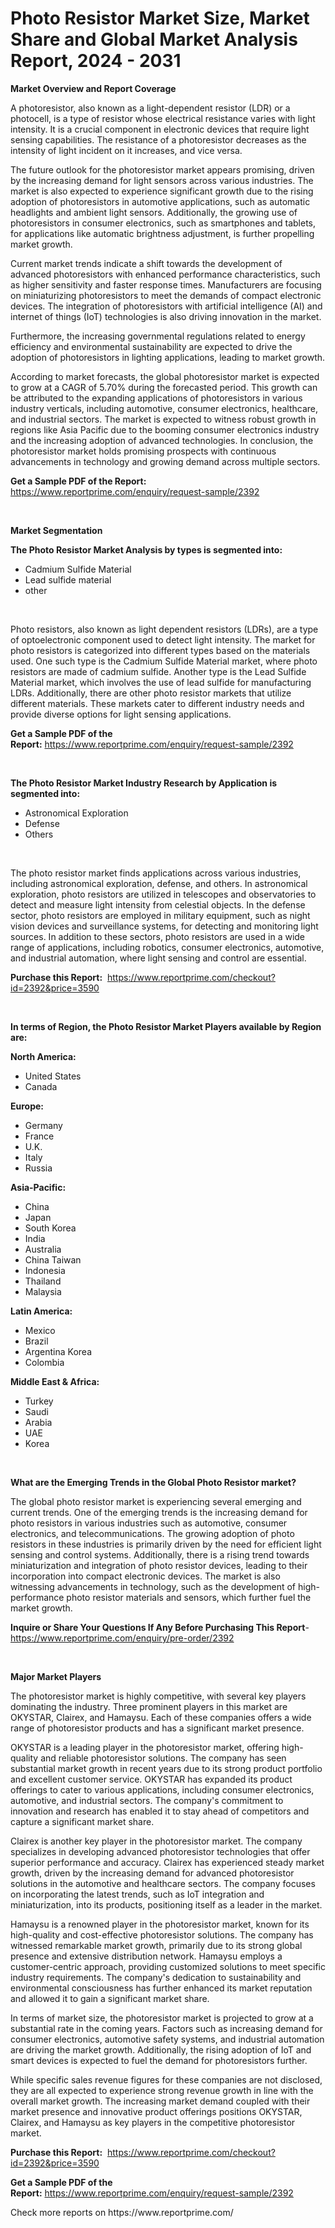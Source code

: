 <p><h1>Photo Resistor Market Size, Market Share and Global Market Analysis Report, 2024 - 2031</h1></p><p><strong>Market Overview and Report Coverage</strong></p>
<p><p>A photoresistor, also known as a light-dependent resistor (LDR) or a photocell, is a type of resistor whose electrical resistance varies with light intensity. It is a crucial component in electronic devices that require light sensing capabilities. The resistance of a photoresistor decreases as the intensity of light incident on it increases, and vice versa.</p><p>The future outlook for the photoresistor market appears promising, driven by the increasing demand for light sensors across various industries. The market is also expected to experience significant growth due to the rising adoption of photoresistors in automotive applications, such as automatic headlights and ambient light sensors. Additionally, the growing use of photoresistors in consumer electronics, such as smartphones and tablets, for applications like automatic brightness adjustment, is further propelling market growth.</p><p>Current market trends indicate a shift towards the development of advanced photoresistors with enhanced performance characteristics, such as higher sensitivity and faster response times. Manufacturers are focusing on miniaturizing photoresistors to meet the demands of compact electronic devices. The integration of photoresistors with artificial intelligence (AI) and internet of things (IoT) technologies is also driving innovation in the market. </p><p>Furthermore, the increasing governmental regulations related to energy efficiency and environmental sustainability are expected to drive the adoption of photoresistors in lighting applications, leading to market growth.</p><p>According to market forecasts, the global photoresistor market is expected to grow at a CAGR of 5.70% during the forecasted period. This growth can be attributed to the expanding applications of photoresistors in various industry verticals, including automotive, consumer electronics, healthcare, and industrial sectors. The market is expected to witness robust growth in regions like Asia Pacific due to the booming consumer electronics industry and the increasing adoption of advanced technologies. In conclusion, the photoresistor market holds promising prospects with continuous advancements in technology and growing demand across multiple sectors.</p></p>
<p><strong>Get a Sample PDF of the Report:</strong> <a href="https://www.reportprime.com/enquiry/request-sample/2392">https://www.reportprime.com/enquiry/request-sample/2392</a></p>
<p>&nbsp;</p>
<p><strong>Market Segmentation</strong></p>
<p><strong>The Photo Resistor Market Analysis by types is segmented into:</strong></p>
<p><ul><li>Cadmium Sulfide Material</li><li>Lead sulfide material</li><li>other</li></ul></p>
<p>&nbsp;</p>
<p><p>Photo resistors, also known as light dependent resistors (LDRs), are a type of optoelectronic component used to detect light intensity. The market for photo resistors is categorized into different types based on the materials used. One such type is the Cadmium Sulfide Material market, where photo resistors are made of cadmium sulfide. Another type is the Lead Sulfide Material market, which involves the use of lead sulfide for manufacturing LDRs. Additionally, there are other photo resistor markets that utilize different materials. These markets cater to different industry needs and provide diverse options for light sensing applications.</p></p>
<p><strong>Get a Sample PDF of the Report:</strong>&nbsp;<a href="https://www.reportprime.com/enquiry/request-sample/2392">https://www.reportprime.com/enquiry/request-sample/2392</a></p>
<p>&nbsp;</p>
<p><strong>The Photo Resistor Market Industry Research by Application is segmented into:</strong></p>
<p><ul><li>Astronomical Exploration</li><li>Defense</li><li>Others</li></ul></p>
<p>&nbsp;</p>
<p><p>The photo resistor market finds applications across various industries, including astronomical exploration, defense, and others. In astronomical exploration, photo resistors are utilized in telescopes and observatories to detect and measure light intensity from celestial objects. In the defense sector, photo resistors are employed in military equipment, such as night vision devices and surveillance systems, for detecting and monitoring light sources. In addition to these sectors, photo resistors are used in a wide range of applications, including robotics, consumer electronics, automotive, and industrial automation, where light sensing and control are essential.</p></p>
<p><strong>Purchase this Report:</strong>&nbsp; <a href="https://www.reportprime.com/checkout?id=2392&price=3590">https://www.reportprime.com/checkout?id=2392&price=3590</a></p>
<p>&nbsp;</p>
<p><strong>In terms of Region, the Photo Resistor Market Players available by Region are:</strong></p>
<p>
    <p> <strong> North America: </strong>
        <ul>
            <li>United States</li>
            <li>Canada</li>
        </ul>
        </p> 
    <p> <strong> Europe: </strong>
        <ul>
            <li>Germany</li>
            <li>France</li>
            <li>U.K.</li>
            <li>Italy</li>
            <li>Russia</li>
        </ul>
        </p> 
    <p> <strong> Asia-Pacific: </strong>
        <ul>
            <li>China</li>
            <li>Japan</li>
            <li>South Korea</li>
            <li>India</li>
            <li>Australia</li>
            <li>China Taiwan</li>
            <li>Indonesia</li>
            <li>Thailand</li>
            <li>Malaysia</li>
        </ul>
        </p> 
    <p> <strong> Latin America: </strong>
        <ul>
            <li>Mexico</li>
            <li>Brazil</li>
            <li>Argentina Korea</li>
            <li>Colombia</li>
        </ul>
        </p> 
    <p> <strong> Middle East & Africa: </strong>
        <ul>
            <li>Turkey</li>
            <li>Saudi</li>
            <li>Arabia</li>
            <li>UAE</li>
            <li>Korea</li>
        </ul>
    </p>
    </p>
<p>&nbsp;</p>
<p><strong>What are the Emerging Trends in the Global Photo Resistor market?</strong></p>
<p><p>The global photo resistor market is experiencing several emerging and current trends. One of the emerging trends is the increasing demand for photo resistors in various industries such as automotive, consumer electronics, and telecommunications. The growing adoption of photo resistors in these industries is primarily driven by the need for efficient light sensing and control systems. Additionally, there is a rising trend towards miniaturization and integration of photo resistor devices, leading to their incorporation into compact electronic devices. The market is also witnessing advancements in technology, such as the development of high-performance photo resistor materials and sensors, which further fuel the market growth.</p></p>
<p><strong>Inquire or Share Your Questions If Any Before Purchasing This Report</strong>- <a href="https://www.reportprime.com/enquiry/pre-order/2392">https://www.reportprime.com/enquiry/pre-order/2392</a></p>
<p>&nbsp;</p>
<p><strong>Major Market Players</strong></p>
<p><p>The photoresistor market is highly competitive, with several key players dominating the industry. Three prominent players in this market are OKYSTAR, Clairex, and Hamaysu. Each of these companies offers a wide range of photoresistor products and has a significant market presence.</p><p>OKYSTAR is a leading player in the photoresistor market, offering high-quality and reliable photoresistor solutions. The company has seen substantial market growth in recent years due to its strong product portfolio and excellent customer service. OKYSTAR has expanded its product offerings to cater to various applications, including consumer electronics, automotive, and industrial sectors. The company's commitment to innovation and research has enabled it to stay ahead of competitors and capture a significant market share.</p><p>Clairex is another key player in the photoresistor market. The company specializes in developing advanced photoresistor technologies that offer superior performance and accuracy. Clairex has experienced steady market growth, driven by the increasing demand for advanced photoresistor solutions in the automotive and healthcare sectors. The company focuses on incorporating the latest trends, such as IoT integration and miniaturization, into its products, positioning itself as a leader in the market.</p><p>Hamaysu is a renowned player in the photoresistor market, known for its high-quality and cost-effective photoresistor solutions. The company has witnessed remarkable market growth, primarily due to its strong global presence and extensive distribution network. Hamaysu employs a customer-centric approach, providing customized solutions to meet specific industry requirements. The company's dedication to sustainability and environmental consciousness has further enhanced its market reputation and allowed it to gain a significant market share.</p><p>In terms of market size, the photoresistor market is projected to grow at a substantial rate in the coming years. Factors such as increasing demand for consumer electronics, automotive safety systems, and industrial automation are driving the market growth. Additionally, the rising adoption of IoT and smart devices is expected to fuel the demand for photoresistors further.</p><p>While specific sales revenue figures for these companies are not disclosed, they are all expected to experience strong revenue growth in line with the overall market growth. The increasing market demand coupled with their market presence and innovative product offerings positions OKYSTAR, Clairex, and Hamaysu as key players in the competitive photoresistor market.</p></p>
<p><strong>Purchase this Report:</strong>&nbsp;&nbsp;<a href="https://www.reportprime.com/checkout?id=2392&price=3590">https://www.reportprime.com/checkout?id=2392&price=3590</a></p>
<p></p>
<p><strong>Get a Sample PDF of the Report:</strong>&nbsp;<a href="https://www.reportprime.com/enquiry/request-sample/2392">https://www.reportprime.com/enquiry/request-sample/2392</a></p>
<p>Check more reports on https://www.reportprime.com/</p>